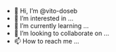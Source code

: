 - 👋 Hi, I’m @vito-doseb
- 👀 I’m interested in ...
- 🌱 I’m currently learning ...
- 💞️ I’m looking to collaborate on ...
- 📫 How to reach me ...

<!---
vito-doseb/vito-doseb is a ✨ special ✨ repository because its `README.md` (this file) appears on your GitHub profile.
You can click the Preview link to take a look at your changes.
--->
